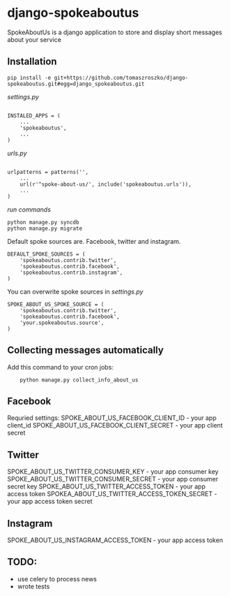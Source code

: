django-spokeaboutus
===================

SpokeAboutUs is a django application to store and display short messages about
your service


Installation
------------

``pip install -e git+https://github.com/tomaszroszko/django-spokeaboutus.git#egg=django_spokeaboutus.git``

*settings.py*

```

INSTALED_APPS = (
    ...
    'spokeaboutus',
    ...
)
```

*urls.py*

```

urlpatterns = patterns('',
    ...
    url(r'^spoke-about-us/', include('spokeaboutus.urls')),
    ...
)
```

*run commands*

```
python manage.py syncdb
python manage.py migrate
```


Default spoke sources are. Facebook, twitter and instagram.

```
DEFAULT_SPOKE_SOURCES = (
    'spokeaboutus.contrib.twitter',
    'spokeaboutus.contrib.facebook',
    'spokeaboutus.contrib.instagram',
)
```

You can overwrite spoke sources in *settings.py*

```
SPOKE_ABOUT_US_SPOKE_SOURCE = (
    'spokeaboutus.contrib.twitter',
    'spokeaboutus.contrib.facebook',
    'your.spokeaboutus.source',
)
```

Collecting messages automatically
---------------------------------

Add this command to your cron jobs:

```
    python manage.py collect_info_about_us
```


Facebook
--------

Requried settings:
SPOKE_ABOUT_US_FACEBOOK_CLIENT_ID - your app client_id
SPOKE_ABOUT_US_FACEBOOK_CLIENT_SECRET - your app client secret

Twitter
-------
SPOKE_ABOUT_US_TWITTER_CONSUMER_KEY - your app consumer key
SPOKE_ABOUT_US_TWITTER_CONSUMER_SECRET - your app consumer secret key
SPOKE_ABOUT_US_TWITTER_ACCESS_TOKEN - your app access token
SPOKEA_ABOUT_US_TWITTER_ACCESS_TOKEN_SECRET - your app access token secret

Instagram
---------
SPOKE_ABOUT_US_INSTAGRAM_ACCESS_TOKEN - your app access token


TODO:
-----

* use celery to process news
* wrote tests